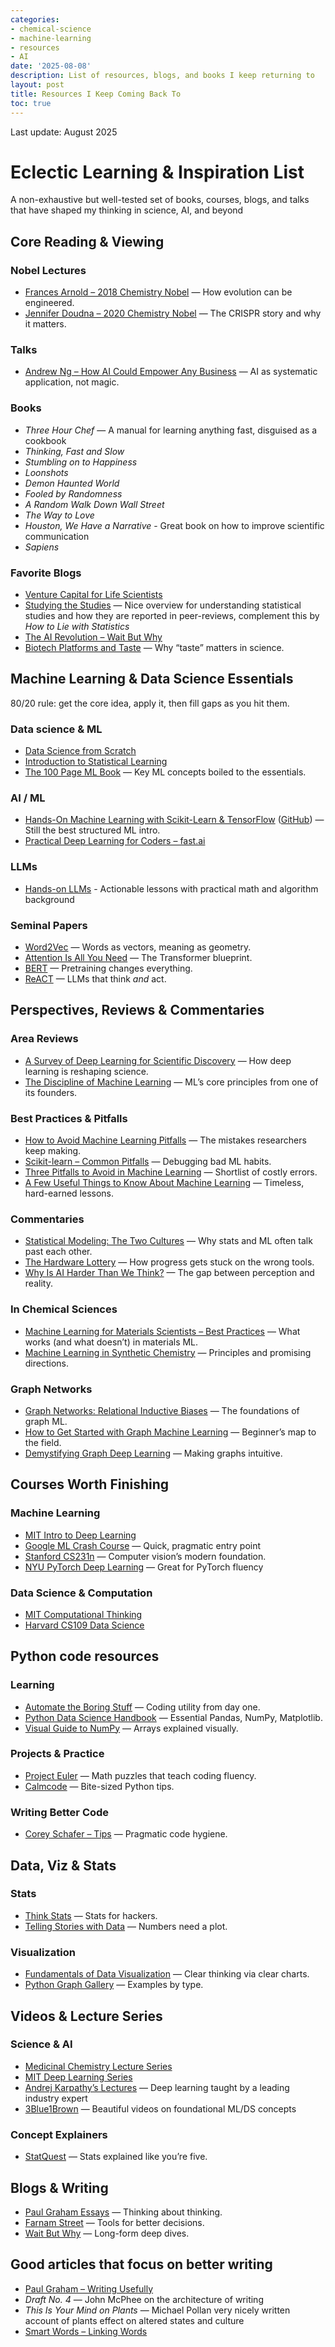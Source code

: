 ```yaml
---
categories:
- chemical-science
- machine-learning
- resources
- AI
date: '2025-08-08'
description: List of resources, blogs, and books I keep returning to 
layout: post
title: Resources I Keep Coming Back To
toc: true
---
```


Last update: August 2025

# Eclectic Learning & Inspiration List

A non-exhaustive but well-tested set of books, courses, blogs, and talks that have shaped my thinking in science, AI, and beyond

## Core Reading & Viewing

### Nobel Lectures
- [Frances Arnold – 2018 Chemistry Nobel](https://www.nobelprize.org/prizes/chemistry/2018/arnold/lecture/) — How evolution can be engineered.
- [Jennifer Doudna – 2020 Chemistry Nobel](https://www.nobelprize.org/prizes/chemistry/2020/doudna/lecture/) — The CRISPR story and why it matters.

### Talks
- [Andrew Ng – How AI Could Empower Any Business](https://www.ted.com/talks/andrew_ng_how_ai_could_empower_any_business?referrer=playlist-artificial_intelligence&autoplay=true) — AI as systematic application, not magic.

### Books
- *Three Hour Chef* — A manual for learning anything fast, disguised as a cookbook
- *Thinking, Fast and Slow* 
- *Stumbling on to Happiness* 
- *Loonshots* 
- *Demon Haunted World*   
- *Fooled by Randomness* 
- *A Random Walk Down Wall Street* 
- *The Way to Love* 
- *Houston, We Have a Narrative* - Great book on how to improve scientific communication  
- *Sapiens* 

### Favorite Blogs
- [Venture Capital for Life Scientists](https://willalaynick.substack.com/p/venture-capital-for-life-scientists)  
- [Studying the Studies](https://peterattiamd.com/ns001/) — Nice overview for understanding statistical studies and how they are reported in peer-reviews, complement this by *How to Lie with Statistics*  
- [The AI Revolution – Wait But Why](https://waitbutwhy.com/2015/01/artificial-intelligence-revolution-1.html)   
- [Biotech Platforms and Taste](https://open.substack.com/pub/thehardthing/p/taste-part-1?r=8c9qr&utm_medium=ios) — Why “taste” matters in science.


## Machine Learning & Data Science Essentials

80/20 rule: get the core idea, apply it, then fill gaps as you hit them.

### Data science & ML 

- [Data Science from Scratch](https://github.com/joelgrus/data-science-from-scratch) 
- [Introduction to Statistical Learning](https://www.statlearning.com) 
- [The 100 Page ML Book](http://themlbook.com) — Key ML concepts boiled to the essentials.

### AI / ML

- [Hands-On Machine Learning with Scikit-Learn & TensorFlow](https://www.oreilly.com/library/view/hands-on-machine-learning/9781492032632/) ([GitHub](https://github.com/ageron/handson-ml3)) — Still the best structured ML intro.
- [Practical Deep Learning for Coders – fast.ai](https://course19.fast.ai/index.html)

### LLMs 

- [Hands-on LLMs](https://github.com/HandsOnLLM/Hands-On-Large-Language-Models) - Actionable lessons with practical math and algorithm background 

### Seminal Papers

- [Word2Vec](https://arxiv.org/pdf/1301.3781) — Words as vectors, meaning as geometry.  
- [Attention Is All You Need](https://arxiv.org/abs/1706.03762) — The Transformer blueprint.  
- [BERT](https://arxiv.org/abs/1810.04805) — Pretraining changes everything.  
- [ReACT](https://arxiv.org/abs/2210.03629) — LLMs that think *and* act.

## Perspectives, Reviews & Commentaries

### Area Reviews

- [A Survey of Deep Learning for Scientific Discovery](https://arxiv.org/abs/2003.11755) — How deep learning is reshaping science.  
- [The Discipline of Machine Learning](http://www.cs.cmu.edu/~tom/pubs/MachineLearning.pdf) — ML’s core principles from one of its founders.

### Best Practices & Pitfalls

- [How to Avoid Machine Learning Pitfalls](https://arxiv.org/pdf/2108.02497.pdf) — The mistakes researchers keep making.  
- [Scikit-learn – Common Pitfalls](https://scikit-learn.org/stable/common_pitfalls.html) — Debugging bad ML habits.  
- [Three Pitfalls to Avoid in Machine Learning](https://www.nature.com/articles/d41586-019-02307-y) — Shortlist of costly errors.  
- [A Few Useful Things to Know About Machine Learning](https://sites.astro.caltech.edu/~george/ay122/cacm12.pdf) — Timeless, hard-earned lessons.

### Commentaries

- [Statistical Modeling: The Two Cultures](https://projecteuclid.org/journals/statistical-science/volume-16/issue-3/Statistical-Modeling--The-Two-Cultures-with-comments-and-a/10.1214/ss/1009213726.full) — Why stats and ML often talk past each other.  
- [The Hardware Lottery](https://arxiv.org/abs/2009.06489) — How progress gets stuck on the wrong tools.  
- [Why Is AI Harder Than We Think?](https://arxiv.org/pdf/2104.12871.pdf) — The gap between perception and reality.

### In Chemical Sciences

- [Machine Learning for Materials Scientists – Best Practices](https://pubs.acs.org/doi/abs/10.1021/acs.chemmater.0c01907) — What works (and what doesn’t) in materials ML.  
- [Machine Learning in Synthetic Chemistry](https://pubs.rsc.org/en/content/articlelanding/2020/CS/C9CS00786E#fn1) — Principles and promising directions.

### Graph Networks

- [Graph Networks: Relational Inductive Biases](https://arxiv.org/abs/1806.01261) — The foundations of graph ML.  
- [How to Get Started with Graph Machine Learning](https://gordicaleksa.medium.com/how-to-get-started-with-graph-machine-learning-afa53f6f963a) — Beginner’s map to the field.  
- [Demystifying Graph Deep Learning](https://ericmjl.github.io/essays-on-data-science/machine-learning/graph-nets/?utm_source=pocket_mylist) — Making graphs intuitive.  

## Courses Worth Finishing

### Machine Learning

- [MIT Intro to Deep Learning](http://introtodeeplearning.com/)  
- [Google ML Crash Course](https://developers.google.com/machine-learning/crash-course) — Quick, pragmatic entry point 
- [Stanford CS231n](http://cs231n.stanford.edu/) — Computer vision’s modern foundation.  
- [NYU PyTorch Deep Learning](https://atcold.github.io/pytorch-Deep-Learning/) — Great for PyTorch fluency

### Data Science & Computation

- [MIT Computational Thinking](https://computationalthinking.mit.edu/Fall20/)  
- [Harvard CS109 Data Science](http://cs109.github.io/2015/pages/videos.html)

## Python code resources 

### Learning

- [Automate the Boring Stuff](https://automatetheboringstuff.com/) — Coding utility from day one.  
- [Python Data Science Handbook](https://jakevdp.github.io/PythonDataScienceHandbook/) — Essential Pandas, NumPy, Matplotlib.  
- [Visual Guide to NumPy](http://jalammar.github.io/visual-numpy/) — Arrays explained visually.

### Projects & Practice

- [Project Euler](https://projecteuler.net/) — Math puzzles that teach coding fluency.  
- [Calmcode](https://calmcode.io/) — Bite-sized Python tips.

### Writing Better Code

- [Corey Schafer – Tips](https://www.youtube.com/watch?v=C-gEQdGVXbk) — Pragmatic code hygiene.  

## Data, Viz & Stats

### Stats

- [Think Stats](https://greenteapress.com/thinkstats2/thinkstats2.pdf) — Stats for hackers.  
- [Telling Stories with Data](https://tellingstorieswithdata.com/) — Numbers need a plot.

### Visualization

- [Fundamentals of Data Visualization](https://clauswilke.com/dataviz/) — Clear thinking via clear charts.  
- [Python Graph Gallery](https://www.python-graph-gallery.com) — Examples by type.


## Videos & Lecture Series

### Science & AI

- [Medicinal Chemistry Lecture Series](https://youtube.com/playlist?list=PLyqSpQzTE6M9Q9Uo1gEp7B6bLbLFzv27F) 
- [MIT Deep Learning Series](https://youtube.com/playlist?list=PLtBw6njQRU-rwp5__7C0oIVt26ZgjG9NI) 
- [Andrej Karpathy’s Lectures](https://youtube.com/playlist?list=PLAqhIrjkxbuWI23v9cThsA9GvCAUhRvKZ) — Deep learning taught by a leading industry expert
- [3Blue1Brown](https://youtube.com/playlist?list=PLZHQObOWTQDPD3MizzM2xVFitgF8hE_ab) — Beautiful videos on foundational ML/DS concepts

### Concept Explainers

- [StatQuest](https://www.youtube.com/user/joshstarmer) — Stats explained like you’re five.  

## Blogs & Writing

- [Paul Graham Essays](http://www.paulgraham.com/index.html) — Thinking about thinking.  
- [Farnam Street](https://fs.blog/mental-models/) — Tools for better decisions.  
- [Wait But Why](https://waitbutwhy.com/) — Long-form deep dives.  

## Good articles that focus on better writing 

- [Paul Graham – Writing Usefully](http://www.paulgraham.com/useful.html)   
- *Draft No. 4* — John McPhee on the architecture of writing
- *This Is Your Mind on Plants* — Michael Pollan very nicely written account of plants effect on altered states and culture 
- [Smart Words – Linking Words](https://www.smart-words.org/linking-words/) 